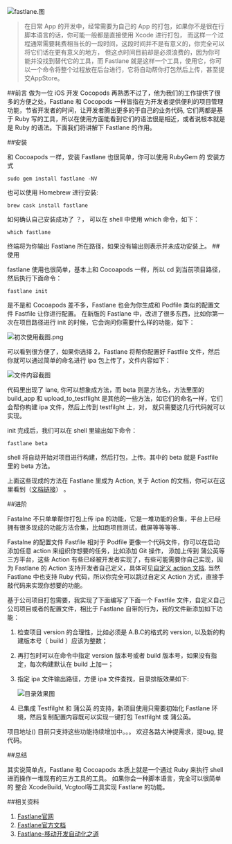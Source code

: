 
![fastlane.图](http://mmbiz.qpic.cn/mmbiz_png/ibnDKD3ktAoaXsTgzlOZ0r6e4JnhlGHLr6ZrYG34vNdBWH58ibec92brrkWsQJMDicAorM6pPibAwIo7gtqlPsYIGw/640?wx_fmt=png&tp=webp&wxfrom=5)

>在日常 App 的开发中，经常需要为自己的 App 的打包，如果你不是很在行脚本语言的话，你可能一般都是直接使用 Xcode 进行打包， 而这样一个过程通常需要耗费相当长的一段时间，这段时间并不是有意义的，你完全可以将它们话在更有意义的地方， 但这点时间目前却是必须浪费的，因为你可能并没找到替代它的工具，而 Fastlane 就是这样一个工具，使用它，你可以一个命令将整个过程放在后台进行，它将自动帮你打包然后上传，甚至提交AppStore。

##前言
做为一位 iOS 开发 Cocopods 再熟悉不过了，他为我们的工作提供了很多的方便之处，Fastlane 和 Cocopods 一样皆指在为开发者提供便利的项目管理功能，节省开发者的时间，让开发者腾出更多的于自己的业务代码, 它们两都是基于 Ruby 写的工具，所以在使用方面能看到它们的语法很是相近，或者说根本就是是 Ruby 的语法。下面我们将讲解下 Fastlane 的作用。

##安装

和 Cocoapods 一样，安装 Fastlane 也很简单，你可以使用 RubyGem 的 安装方式

``` shell
sudo gem install fastlane -NV
```

也可以使用 Homebrew 进行安装:

``` shell
brew cask install fastlane
```

如何确认自己安装成功了 ？， 可以在 shell 中使用 which 命令，如下：

``` shell
which fastlane
```
终端将为你输出 Fastlane 所在路径，如果没有输出则表示并未成功安装上。
##使用

fastlane 使用也很简单，基本上和 Cocoapods 一样，所以 cd 到当前项目路径，然后执行下面命令：

``` shell
fastlane init
```
是不是和 Cocoapods 差不多，Fastlane 也会为你生成和 Podfile 类似的配置文件 Fastfile 让你进行配置。 在新版的 Fastlane 中，改进了很多东西，比如你第一次在项目路径进行 init 的时候，它会询问你需要什么样的功能，如下：

![初次使用截图.png]()

可以看到很方便了，如果你选择 2，Fastlane 将帮你配置好 Fastfile 文件，然后你就可以通过简单的命名进行 ipa 包上传了，文件内容如下：

![文件内容截图]()

代码里出现了 lane, 你可以想象成方法，而 beta 则是方法名，方法里面的 build_app 和 upload_to_testflight 是其他的一些方法，如它们的命名一样，它们会帮你构建 ipa 文件，然后上传到 testfilght 上，对， 就只需要这几行代码就可以实现。

init 完成后，我们可以在 shell 里输出如下命令：

``` shell
fastlane beta
```

shell 将自动开始对项目进行构建，然后打包，上传。其中的 beta 就是 Fastfile 里的 beta 方法。

上面这些现成的方法在 Fastlane 里成为 Action, 关于 Action 的文档，你可以在这里看到（[文档链接](https://docs.fastlane.tools/actions/)） 。

##进阶

Fastalne 不只单单帮你打包上传 ipa 的功能，它是一堆功能的合集，平台上已经拥有很多现成的功能方法合集，比如跑项目测试，截屏等等等等..

Fastalne 的配置文件 Fastfile 相对于 Podfile 更像一个代码文件，你可以在启动添加任意 action 来组织你想要的任务，比如添加 Git 操作， 添加上传到 蒲公英等 三方平台，这些 Action 有些已经被开发者实现了，有些可能需要你自己实现，因为 Fastlane 的 Action 支持开发者自己定义，具体可见[自定义 action 文档](). 当然 Fastlane 中也支持 Ruby 代码，所以你完全可以跳过自定义 Action 方式，直接手敲代码来实现你想要的功能。

基于公司项目打包需要，我实现了下面编写了下面一个 Fastfile 文件，自定义自己公司项目或者的配置文件，相比于 Fastlane 自带的行为，我的文件新添加如下功能：

1. 检查项目 version 的合理性，比如必须是 A.B.C的格式的 version, 以及新的构建版本号（ build ）应该为整数；
2. 再打包时可以在命令中指定 version 版本号或者 build 版本号，如果没有指定，每次构建默认在 build 上加一；
3. 指定 ipa 文件输出路径，方便 ipa 文件查找，目录排版效果如下:
   
   ![目录效果图]()
   
4. 已集成 Testfilght 和 蒲公英 的支持，新项目使用只需要初始化 Fastlane 环境，然后复制配置内容既可以实现一键打包 Testfilght 或 蒲公英。

项目地址() 目前只支持这些功能持续增加中。。。 欢迎各路大神提需求，提bug, 提代码。

##总结

其实说简单点，Fastlane 和 Cocoapods 本质上就是一个通过 Ruby 来执行 shell 进而操作一堆现有的三方工具的工具。 如果你会一种脚本语言，完全可以很简单的 整合 XcodeBuild, Vcgtool等工具实现 Fastlane 的功能。


##相关资料

1. [Fastlane官网](https://fastlane.tools/)
2. [Fastlane官方文档](https://docs.fastlane.tools/)
3. [Fastlane-移动开发自动化之道
](https://mp.weixin.qq.com/s?__biz=MzUxMzcxMzE5Ng==&mid=2247488389&amp;idx=1&amp;sn=a218682281a3b3f205eeb09fb93aeadd&source=41#wechat_redirect)


